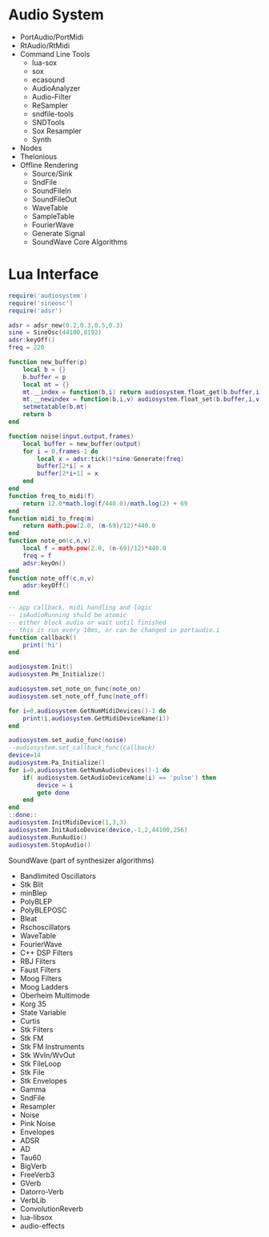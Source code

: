 # Audio System 
   *  PortAudio/PortMidi   
   *  RtAudio/RtMidi
   *  Command Line Tools 
        * lua-sox 
        * sox 
        * ecasound 
        * AudioAnalyzer 
        * Audio-Filter 
        * ReSampler 
        * sndfile-tools 
        * SNDTools 
        * Sox Resampler 
        * Synth
   *  Nodes 
   *  Thelonious
   *  Offline Rendering 
        * Source/Sink
        * SndFile
        * SoundFileIn
        * SoundFileOut
        * WaveTable 
        * SampleTable 
        * FourierWave
        * Generate Signal 
        * SoundWave Core Algorithms 
        
# Lua Interface       
```lua
require('audiosystem')
require('sineosc')
require('adsr')

adsr = adsr_new(0.2,0.3,0.5,0.3)
sine = SineOsc(44100,8192)
adsr:keyOff()
freq = 220

function new_buffer(p)
    local b = {}
    b.buffer = p
    local mt = {} 
    mt.__index = function(b,i) return audiosystem.float_get(b.buffer,i) end
    mt.__newindex = function(b,i,v) audiosystem.float_set(b.buffer,i,v) end 
    setmetatable(b,mt)
    return b
end 

function noise(input,output,frames)        
    local buffer = new_buffer(output)
    for i = 0,frames-1 do        
        local x = adsr:tick()*sine:Generate(freq)
        buffer[2*i] = x
        buffer[2*i+1] = x        
    end        
end 
function freq_to_midi(f)
    return 12.0*math.log(f/440.0)/math.log(2) + 69
end 
function midi_to_freq(m)
    return math.pow(2.0, (m-69)/12)*440.0
end
function note_on(c,n,v)    
    local f = math.pow(2.0, (n-69)/12)*440.0            
    freq = f
    adsr:keyOn()    
end
function note_off(c,n,v)    
    adsr:keyOff()
end

-- app callback, midi handling and logic
-- isAudioRunning shuld be atomic
-- either block audio or wait until finished
-- this is run every 10ms, or can be changed in portaudio.i
function callback()
    print('hi')
end 

audiosystem.Init()
audiosystem.Pm_Initialize()

audiosystem.set_note_on_func(note_on)
audiosystem.set_note_off_func(note_off)

for i=0,audiosystem.GetNumMidiDevices()-1 do 
    print(i,audiosystem.GetMidiDeviceName(i))
end

audiosystem.set_audio_func(noise)
--audiosystem.set_callback_func(callback)
device=14
audiosystem.Pa_Initialize()
for i=0,audiosystem.GetNumAudioDevices()-1 do 
    if( audiosystem.GetAudioDeviceName(i) == 'pulse') then        
        device = i 
        goto done
    end    
end
::done::
audiosystem.InitMidiDevice(1,3,3)
audiosystem.InitAudioDevice(device,-1,2,44100,256)
audiosystem.RunAudio()
audiosystem.StopAudio()
```

SoundWave (part of synthesizer algorithms)
   *  Bandlimited Oscillators 
   *  Stk Blit
   *  minBlep
   *  PolyBLEP 
   *  PolyBLEPOSC 
   *  Bleat 
   *  Rschoscillators 
   *  WaveTable 
   *  FourierWave 
   *  C++ DSP Filters 
   *  RBJ Filters
   *  Faust Filters
   *  Moog Filters 
   *  Moog Ladders 
   *  Oberheim Multimode 
   *  Korg 35 
   *  State Variable 
   *  Curtis 
   *  Stk Filters 
   *  Stk FM 
   *  Stk FM Instruments 
   *  Stk WvIn/WvOut 
   *  Stk FileLoop 
   *  Stk File 
   *  Stk Envelopes 
   *  Gamma 
   *  SndFile 
   *  Resampler 
   *  Noise 
   *  Pink Noise 
   *  Envelopes 
   *  ADSR 
   *  AD 
   *  Tau60 
   *  BigVerb 
   *  FreeVerb3 
   *  GVerb 
   *  Datorro-Verb 
   *  VerbLib 
   *  ConvolutionReverb 
   *  lua-libsox 
   *  audio-effects 


